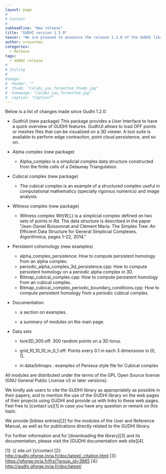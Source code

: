 ```yaml
---
layout: page
#
# Content
#
subheadline: "New release"
title: "GUDHI version 1.3.0"
teaser: "We are pleased to announce the release 1.3.0 of the GUDHI library."
author: vrouvreau
categories:
  - Release
tags:
  - GUDHI release
#
# Styling
#
#image:
#  header: ""
#  thumb: "Calabi_yau_formatted_thumb.jpg"
#  homepage: "Calabi_yau_formatted.jpg"
#  caption: "Caption?"
---
```





Below is a list of changes made since Gudhi 1.2.0:

- GudhUI (new package)
This package provides a User Interface to have a quick overview of GUDHI features.
GudhUI allows to load OFF points or meshes files that can be visualized on a 3D viewer.
A tool suite is available to perform edge contraction, point cloud persistence, and so on.

- Alpha complex (new package)

     - Alpha_complex is a simplicial complex data structure constructed from the
     finite cells of a Delaunay Triangulation.

- Cubical complex (new package)

     - The cubical complex is an example of a structured complex useful in
     computational mathematics (specially rigorous numerics) and image
     analysis.

- Witness complex (new package)

     - Witness complex Wit(W,L) is a simplicial complex defined on two sets of
     points in Rd. The data structure is described in the paper "Jean-Daniel
     Boissonnat and Clément Maria. The Simplex Tree: An Efficient Data
     Structure for General Simplicial Complexes. Algorithmica, pages 1–22,
     2014."

- Persistent cohomology (new examples)

     - alpha_complex_persistence: How to compute persistent homology from an
       alpha complex.
     - periodic_alpha_complex_3d_persistence.cpp: How to compute persistent
       homology on a periodic alpha complex in 3D.
     - Bitmap_cubical_complex.cpp: How to compute persistent homology from an
       cubical complex.
     - Bitmap_cubical_complex_periodic_boundary_conditions.cpp: How to compute
       persistent homology from a periodic cubical complex.

- Documentation

     - a section on examples.

     - a summary of modules on the main page.

- Data sets

     - tore3D_300.off: 300 random points on a 3D torus.

     - grid_10_10_10_in_0_1.off: Points every 0.1 in each 3 dimensions in
       [0, 1].

     - in data/bitmaps : examples of Perseus style file for Cubical complex

All modules are distributed under the terms of the GPL Open Source license (GNU General Public License v3 or later versions).

We kindly ask users to cite the GUDHI library as appropriately as possible in their papers, and to mention the use of the GUDHI library on the web pages of
their projects using GUDHI and provide us with links to these web pages.
Feel free to [contact us][1] in case you have any question or remark on this topic.

We provide [bibtex entries][2] for the modules of the User and Reference Manual, as well as for publications directly related to the GUDHI library. 

For further information and for [downloading the library][3] and its documentation, please visit the [GUDHI documentation web site][4].


 [1]: {{ site.url }}/contact
 [2]: http://gudhi.gforge.inria.fr/doc/latest/_citation.html
 [3]: https://gforge.inria.fr/frs/?group_id=3865
 [4]: http://gudhi.gforge.inria.fr/doc/latest/



